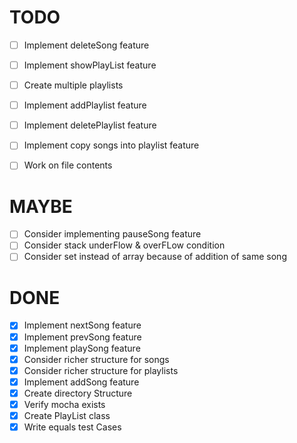 # TODO
  - [ ] Implement deleteSong feature
  - [ ] Implement showPlayList feature
  - [ ] Create multiple playlists 
  - [ ] Implement addPlaylist feature 
  - [ ] Implement deletePlaylist feature 
  - [ ] Implement copy songs into playlist feature
  - [ ] Work on file contents


# MAYBE
  - [ ] Consider implementing pauseSong feature
  - [ ] Consider stack underFlow & overFLow condition
  - [ ] Consider set instead of array because of addition of same song

# DONE
  - [x] Implement nextSong feature
  - [x] Implement prevSong feature
  - [x] Implement playSong feature
  - [x] Consider richer structure for songs
  - [x] Consider richer structure for playlists
  - [x] Implement addSong feature
  - [x] Create directory Structure
  - [x] Verify mocha exists
  - [x] Create PlayList class
  - [x] Write equals test Cases